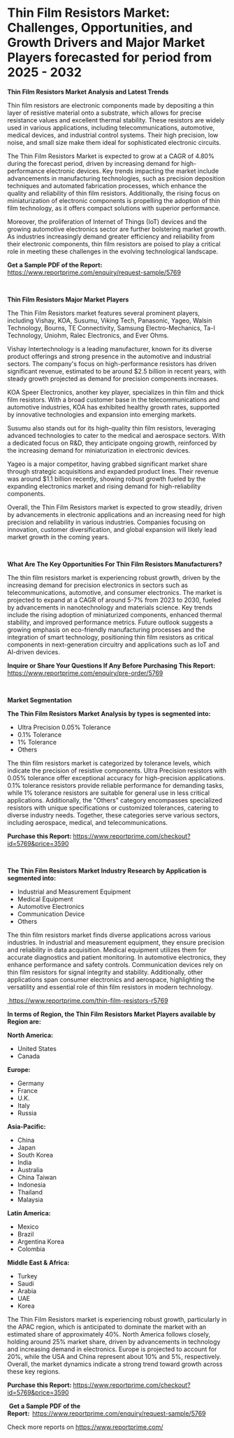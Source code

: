 <p><h1>Thin Film Resistors Market: Challenges, Opportunities, and Growth Drivers and Major Market Players forecasted for period from 2025 - 2032</h1></p><p><strong>Thin Film Resistors Market Analysis and Latest Trends</strong></p>
<p><p>Thin film resistors are electronic components made by depositing a thin layer of resistive material onto a substrate, which allows for precise resistance values and excellent thermal stability. These resistors are widely used in various applications, including telecommunications, automotive, medical devices, and industrial control systems. Their high precision, low noise, and small size make them ideal for sophisticated electronic circuits.</p><p>The Thin Film Resistors Market is expected to grow at a CAGR of 4.80% during the forecast period, driven by increasing demand for high-performance electronic devices. Key trends impacting the market include advancements in manufacturing technologies, such as precision deposition techniques and automated fabrication processes, which enhance the quality and reliability of thin film resistors. Additionally, the rising focus on miniaturization of electronic components is propelling the adoption of thin film technology, as it offers compact solutions with superior performance.</p><p>Moreover, the proliferation of Internet of Things (IoT) devices and the growing automotive electronics sector are further bolstering market growth. As industries increasingly demand greater efficiency and reliability from their electronic components, thin film resistors are poised to play a critical role in meeting these challenges in the evolving technological landscape.</p></p>
<p><strong>Get a Sample PDF of the Report:&nbsp;</strong> <a href="https://www.reportprime.com/enquiry/request-sample/5769?utm_campaign=2304&utm_medium=2&utm_source=Github&utm_content=ia&utm_term=19032025&utm_id=thin-film-resistors">https://www.reportprime.com/enquiry/request-sample/5769</a></p>
<p>&nbsp;</p>
<p><strong>Thin Film Resistors Major Market Players</strong></p>
<p><p>The Thin Film Resistors market features several prominent players, including Vishay, KOA, Susumu, Viking Tech, Panasonic, Yageo, Walsin Technology, Bourns, TE Connectivity, Samsung Electro-Mechanics, Ta-I Technology, Uniohm, Ralec Electronics, and Ever Ohms. </p><p>Vishay Intertechnology is a leading manufacturer, known for its diverse product offerings and strong presence in the automotive and industrial sectors. The company's focus on high-performance resistors has driven significant revenue, estimated to be around $2.5 billion in recent years, with steady growth projected as demand for precision components increases.</p><p>KOA Speer Electronics, another key player, specializes in thin film and thick film resistors. With a broad customer base in the telecommunications and automotive industries, KOA has exhibited healthy growth rates, supported by innovative technologies and expansion into emerging markets.</p><p>Susumu also stands out for its high-quality thin film resistors, leveraging advanced technologies to cater to the medical and aerospace sectors. With a dedicated focus on R&D, they anticipate ongoing growth, reinforced by the increasing demand for miniaturization in electronic devices.</p><p>Yageo is a major competitor, having grabbed significant market share through strategic acquisitions and expanded product lines. Their revenue was around $1.1 billion recently, showing robust growth fueled by the expanding electronics market and rising demand for high-reliability components.</p><p>Overall, the Thin Film Resistors market is expected to grow steadily, driven by advancements in electronic applications and an increasing need for high precision and reliability in various industries. Companies focusing on innovation, customer diversification, and global expansion will likely lead market growth in the coming years.</p></p>
<p>&nbsp;</p>
<p><strong>What Are The Key Opportunities For Thin Film Resistors Manufacturers?</strong></p>
<p><p>The thin film resistors market is experiencing robust growth, driven by the increasing demand for precision electronics in sectors such as telecommunications, automotive, and consumer electronics. The market is projected to expand at a CAGR of around 5-7% from 2023 to 2030, fueled by advancements in nanotechnology and materials science. Key trends include the rising adoption of miniaturized components, enhanced thermal stability, and improved performance metrics. Future outlook suggests a growing emphasis on eco-friendly manufacturing processes and the integration of smart technology, positioning thin film resistors as critical components in next-generation circuitry and applications such as IoT and AI-driven devices.</p></p>
<p><strong>Inquire or Share Your Questions If Any Before Purchasing This Report:</strong> <a href="https://www.reportprime.com/enquiry/pre-order/5769?utm_campaign=2304&utm_medium=2&utm_source=Github&utm_content=ia&utm_term=19032025&utm_id=thin-film-resistors">https://www.reportprime.com/enquiry/pre-order/5769</a></p>
<p>&nbsp;</p>
<p><strong>Market Segmentation</strong></p>
<p><strong>The Thin Film Resistors Market Analysis by types is segmented into:</strong></p>
<p><ul><li>Ultra Precision 0.05% Tolerance</li><li>0.1% Tolerance</li><li>1% Tolerance</li><li>Others</li></ul></p>
<p><p>The thin film resistors market is categorized by tolerance levels, which indicate the precision of resistive components. Ultra Precision resistors with 0.05% tolerance offer exceptional accuracy for high-precision applications. 0.1% tolerance resistors provide reliable performance for demanding tasks, while 1% tolerance resistors are suitable for general use in less critical applications. Additionally, the "Others" category encompasses specialized resistors with unique specifications or customized tolerances, catering to diverse industry needs. Together, these categories serve various sectors, including aerospace, medical, and telecommunications.</p></p>
<p><strong>Purchase this Report:&nbsp;</strong><a href="https://www.reportprime.com/checkout?id=5769&price=3590&utm_campaign=2304&utm_medium=2&utm_source=Github&utm_content=ia&utm_term=19032025&utm_id=thin-film-resistors">https://www.reportprime.com/checkout?id=5769&price=3590</a></p>
<p>&nbsp;</p>
<p><strong>The Thin Film Resistors Market Industry Research by Application is segmented into:</strong></p>
<p><ul><li>Industrial and Measurement Equipment</li><li>Medical Equipment</li><li>Automotive Electronics</li><li>Communication Device</li><li>Others</li></ul></p>
<p><p>The thin film resistors market finds diverse applications across various industries. In industrial and measurement equipment, they ensure precision and reliability in data acquisition. Medical equipment utilizes them for accurate diagnostics and patient monitoring. In automotive electronics, they enhance performance and safety controls. Communication devices rely on thin film resistors for signal integrity and stability. Additionally, other applications span consumer electronics and aerospace, highlighting the versatility and essential role of thin film resistors in modern technology.</p></p>
<p><a href="https://www.reportprime.com/thin-film-resistors-r5769?utm_campaign=2304&utm_medium=2&utm_source=Github&utm_content=ia&utm_term=19032025&utm_id=thin-film-resistors">&nbsp;https://www.reportprime.com/thin-film-resistors-r5769</a></p>
<p><strong>In terms of Region, the Thin Film Resistors Market Players available by Region are:</strong></p>
<p>
    <p> <strong> North America: </strong>
        <ul>
            <li>United States</li>
            <li>Canada</li>
        </ul>
        </p> 
    <p> <strong> Europe: </strong>
        <ul>
            <li>Germany</li>
            <li>France</li>
            <li>U.K.</li>
            <li>Italy</li>
            <li>Russia</li>
        </ul>
        </p> 
    <p> <strong> Asia-Pacific: </strong>
        <ul>
            <li>China</li>
            <li>Japan</li>
            <li>South Korea</li>
            <li>India</li>
            <li>Australia</li>
            <li>China Taiwan</li>
            <li>Indonesia</li>
            <li>Thailand</li>
            <li>Malaysia</li>
        </ul>
        </p> 
    <p> <strong> Latin America: </strong>
        <ul>
            <li>Mexico</li>
            <li>Brazil</li>
            <li>Argentina Korea</li>
            <li>Colombia</li>
        </ul>
        </p> 
    <p> <strong> Middle East & Africa: </strong>
        <ul>
            <li>Turkey</li>
            <li>Saudi</li>
            <li>Arabia</li>
            <li>UAE</li>
            <li>Korea</li>
        </ul>
    </p>
    </p>
<p><p>The Thin Film Resistors market is experiencing robust growth, particularly in the APAC region, which is anticipated to dominate the market with an estimated share of approximately 40%. North America follows closely, holding around 25% market share, driven by advancements in technology and increasing demand in electronics. Europe is projected to account for 20%, while the USA and China represent about 10% and 5%, respectively. Overall, the market dynamics indicate a strong trend toward growth across these key regions.</p></p>
<p><strong>Purchase this Report: </strong><a href="https://www.reportprime.com/checkout?id=5769&price=3590&utm_campaign=2304&utm_medium=2&utm_source=Github&utm_content=ia&utm_term=19032025&utm_id=thin-film-resistors">https://www.reportprime.com/checkout?id=5769&price=3590</a></p>
<p>&nbsp;<strong>Get a Sample PDF of the Report:&nbsp;&nbsp;</strong><a href="https://www.reportprime.com/enquiry/request-sample/5769?utm_campaign=2304&utm_medium=2&utm_source=Github&utm_content=ia&utm_term=19032025&utm_id=thin-film-resistors">https://www.reportprime.com/enquiry/request-sample/5769</a></p>
<p><strong></strong></p>
<p>Check more reports on <a href="https://www.reportprime.com/?utm_campaign=2304&utm_medium=2&utm_source=Github&utm_content=ia&utm_term=19032025&utm_id=thin-film-resistors">https://www.reportprime.com/</a></p>